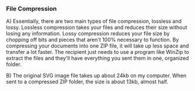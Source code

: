 

### File Compression
A) Essentially, there are two main types of file compression, lossless and lossy. Lossless compression takes your files and reduces their size without losing any information. Lossy compression reduces your file size by chopping off bits and pieces that aren't 100% necessary to function. By compressing your documents into one ZIP file, it will take up less space and transfer a lot faster. The recipient just needs to use a program like WinZip to extract the files and they'll have everything you sent them in one, organized folder.

B) The original SVG image file takes up about 24kb on my computer. When sent to a compressed ZIP folder, the size is about 13kb, almost half. 
